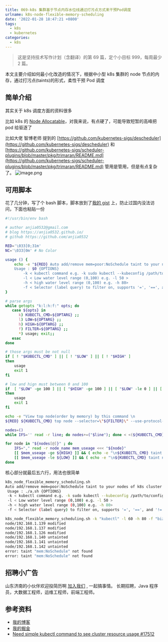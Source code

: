 ```yaml
---
title: 069-k8s 集群基于节点内存水位线通过打污点方式来干预Pod调度
urlname: k8s-node-flexible-memory-scheduling
date: '2022-01-28 18:47:21 +0800'
tags:
  - k8s
  - kubernetes
categories:
  - k8s
---
```


> 这是坚持技术写作计划（含翻译）的第 69 篇，定个小目标 999，每周最少 2 篇。

本文主要介绍如何最小化改造的情况下，根据中小型 k8s 集群的 node 节点的内存，通过打污点(taints)的形式，柔性干预 Pod 调度

<!-- more -->

## 简单介绍

其实关于 k8s 调度方面的资料很多

比如 k8s 的 [Node Allocatable](https://kubernetes.io/zh/docs/tasks/administer-cluster/reserve-compute-resources/)，对我来说，有点硬了，可能导致短暂的高峰把 pod 给驱逐了

比如大佬 智博老师 提到的 [https://github.com/kubernetes-sigs/descheduler](https://github.com/kubernetes-sigs/descheduler) 和 [https://github.com/kubernetes-sigs/scheduler-plugins/blob/master/pkg/trimaran/README.md](https://github.com/kubernetes-sigs/scheduler-plugins/blob/master/pkg/trimaran/README.md) 管用是管用，但是有点复杂了。
![image.png](https://cdn.nlark.com/yuque/0/2022/png/226273/1643367626412-2c80474b-7edc-4196-874d-a904745991e7.png#clientId=u20a1d64f-3005-4&from=paste&height=614&id=uc084f177&originHeight=614&originWidth=1001&originalType=binary∶=1&rotation=0&showTitle=false&size=108337&status=done&style=none&taskId=uad603d68-f773-4101-b3f4-5466c99e2cc&title=&width=1001)

## 可用脚本

花了几分钟，写了个 bash 脚本，脚本放到了[我的 gist](https://gist.github.com/anjia0532/71e5a706ea01b79f98d8b1e27e9459a7) 上，防止过国内没法访问，下面也粘贴一份

```bash
#!/usr/bin/env bash

# author anjia0532@gmail.com
# blog https://anjia0532.github.io/
# github https://github.com/anjia0532

RED='\033[0;31m'
NC='\033[0m' # No Color

usage () {
    echo -e "${RED} Auto add/remove mem=poor:NoSchedule taint to your nodes of k8s cluster by threshold value(Low water level/High water level)
    Usage : $0 {OPTIONS}
        -k < kubectl command e.g. -k sudo kubectl --kubeconfig /path/to/config.yaml>
        -l < Low water level range (0,100) e.g. -l 50 >
        -h < high water level range (0,100) e.g. -h 80>
        -f < Selector (label query) to filter on, supports '=', '==', and '!='. e.g. -f key1=value1,key2=value2 > ${NC}";
}

# parse args
while getopts "k:l:h:f:" opts; do
   case ${opts} in
      k) KUBECTL_CMD=${OPTARG} ;;
      l) LOW=${OPTARG} ;;
      h) HIGH=${OPTARG} ;;
      f) FILTER=${OPTARG} ;;
      *) usage; exit;;
   esac
done

# those args must be not null
if [ ! "$KUBECTL_CMD" ] || [ ! "$LOW" ] || [ ! "$HIGH" ]
then
    usage
    exit 1
fi

# low and hign must between 0 and 100
if  [ "$LOW" -ge 100 ] || [ "$HIGH" -ge 100 ] || [ "$LOW" -le 0 ] || [ "$HIGH" -le 0 ]
then
    usage
    exit 1
fi

echo -e "View top node(order by memory) by this command \n
${RED} ${KUBECTL_CMD} top node --selector=\"${FILTER}\" --use-protocol-buffers --sort-by='memory' \n ${NC}"

nodes=()
while IFS='' read -r line; do nodes+=("$line"); done < <(${KUBECTL_CMD} top node --selector="${FILTER}" --no-headers --use-protocol-buffers --sort-by='memory' | awk '{print $1","$5}'| sed "s/%//g")

for node in "${nodes[@]}" ; do
    IFS="," read -r node_name mem_useage <<< "${node}"
    [[ $mem_useage -ge ${HIGH} ]] && ( echo -e "\n${KUBECTL_CMD} taint nodes ${node_name} mem=poor:NoSchedule --overwrite" && ${KUBECTL_CMD} taint nodes ${node_name} mem=poor:NoSchedule --overwrite)
    [[ $mem_useage -le ${LOW} ]] && ( echo -e "\n${KUBECTL_CMD} taint nodes ${node_name} mem=poor:NoSchedule-" && ${KUBECTL_CMD} taint nodes ${node_name} mem=poor:NoSchedule- )
done
```

核心部分就最后五六行，用法也很简单

```bash
k8s_node_flexible_memory_scheduling.sh
Auto add/remove mem=poor:NoSchedule taint to your nodes of k8s cluster by threshold value(Low water level/High water level)
 Usage : ./a.sh {OPTIONS}
 -k < kubectl command e.g. -k sudo kubectl --kubeconfig /path/to/config.yaml>
 -l < Low water level range (0,100) e.g. -l 50 >
 -h < high water level range (0,100) e.g. -h 80>
 -f < Selector (label query) to filter on, supports '=', '==', and '!='. e.g. -f key1=value1,key2=value2 >

k8s_node_flexible_memory_scheduling.sh -k "kubectl" -l 60 -h 80 -f "biz=demo"
node/192.168.1.139 modified
node/192.168.1.137 modified
node/192.168.1.126 modified
node/192.168.1.140 untainted
node/192.168.1.141 untainted
node/192.168.1.142 untainted
error: taint "mem:NoSchedule" not found
error: taint "mem:NoSchedule" not found

```

## 招聘小广告

山东济南的小伙伴欢迎投简历啊 [加入我们](https://www.zhipin.com/gongsi/e78fa84f96fef4e733J60tq8EA~~.html) , 一起搞事情。
长期招聘，Java 程序员，大数据工程师，运维工程师，前端工程师。

## 参考资料

- [我的博客](https://anjia0532.github.io/2022/01/28/k8s-node-flexible-memory-scheduling/)
- [我的掘金](https://juejin.cn/post/7058211942510379039/)
- [Need simple kubectl command to see cluster resource usage #17512](https://github.com/kubernetes/kubernetes/issues/17512)

